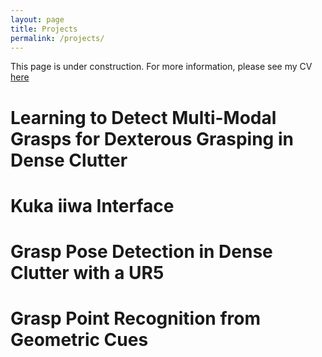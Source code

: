 ```yaml
---
layout: page
title: Projects
permalink: /projects/
---
```


This page is under construction. For more information, please see my CV <a href="{% link /assets/files/corsaro_cv.pdf %}"> here</a>

# Learning to Detect Multi-Modal Grasps for Dexterous Grasping in Dense Clutter

# Kuka iiwa Interface

# Grasp Pose Detection in Dense Clutter with a UR5

# Grasp Point Recognition from Geometric Cues
